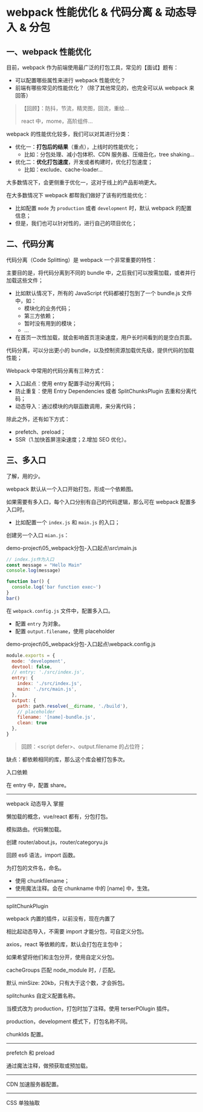 # webpack 性能优化 & 代码分离 & 动态导入 & 分包

## 一、webpack 性能优化

目前，webpack 作为前端使用最广泛的打包工具，常见的【面试】题有：

- 可以配置哪些属性来进行 webpack 性能优化？
- 前端有哪些常见的性能优化？（除了其他常见的，也完全可以从 webpack 来回答）

> 【回顾】：防抖，节流，精灵图，回流，重绘...
>
> react 中，mome，高阶组件...

webpack 的性能优化较多，我们可以对其进行分类：

- 优化一：**打包后的结果**（重点），上线时的性能优化；
  - 比如：分包处理、减小包体积、CDN 服务器、压缩丑化，tree shaking...
- 优化二：**优化打包速度**，开发或者构建时，优化打包速度；
  - 比如：exclude、cache-loader...

大多数情况下，会更侧重于优化一，这对于线上的产品影响更大。

在大多数情况下 webpack 都帮我们做好了该有的性能优化：

- 比如配置 `mode` 为 `production` 或者 `development` 时，默认 webpack 的配置信息；
- 但是，我们也可以针对性的，进行自己的项目优化；

## 二、代码分离

代码分离（Code Splitting）是 webpack 一个非常重要的特性：

主要目的是，将代码分离到不同的 bundle 中，之后我们可以按需加载，或者并行加载这些文件；

- 比如默认情况下，所有的 JavaScript 代码都被打包到了一个 bundle.js 文件中，如：
  - 模块化的业务代码；
  - 第三方依赖；
  - 暂时没有用到的模块；
  - ...
- 在首页一次性加载，就会影响首页渲染速度，用户长时间看到的是空白页面。

代码分离，可以分出更小的 bundle，以及控制资源加载优先级，提供代码的加载性能；

Webpack 中常用的代码分离有三种方式：

- 入口起点：使用 entry 配置手动分离代码；
- 防止重复：使用 Entry Dependencies 或者 SplitChunksPlugin 去重和分离代码；
- 动态导入：通过模块的内联函数调用，来分离代码；

除此之外，还有如下方式：

- prefetch、preload；
- SSR（1.加快首屏渲染速度；2.增加 SEO 优化）。

## 三、多入口

了解，用的少。

webpack 默认从一个入口开始打包，形成一个依赖图。

如果需要有多入口，每个入口分别有自己的代码逻辑，那么可在 webpack 配置多入口时。

- 比如配置一个 `index.js` 和 `main.js` 的入口；

创建另一个入口 `mian.js`：

demo-project\05_webpack分包-入口起点\src\main.js

```js
// index.js作为入口
const message = "Hello Main"
console.log(message)

function bar() {
  console.log('bar function exec~')
}
bar()
```

在 `webpack.config.js` 文件中，配置多入口。

- 配置 `entry` 为对象。
- 配置 `output.filename`，使用 placeholder

demo-project\05_webpack分包-入口起点\webpack.config.js

```js
module.exports = {
  mode: 'development',
  devtool: false,
  // entry: './src/index.js',
  entry: {
    index: './src/index.js',
    main: './src/main.js',
  },
  output: {
    path: path.resolve(__dirname, './build'),
    // placeholder
    filename: '[name]-bundle.js',
    clean: true
  },
}
```

> 回顾：\<script defer\>、output.filename 的占位符；

缺点：都依赖相同的库，那么这个库会被打包多次。



入口依赖

在 entry 中，配置 share。

---

webpack 动态导入 掌握

懒加载的概念，vue/react 都有，分包打包。



模拟路由。代码懒加载。

创建 router/about.js，router/categoryu.js

回顾 es6 语法，import 函数。



为打包的文件名，命名。

- 使用 chunkfilename；
- 使用魔法注释。会在 chunkname 中的 [name] 中，生效。

---

splitChunkPlugin

webpack 内置的插件，以前没有，现在内置了

相比起动态导入，不需要 import 才能分包，可自定义分包。



axios，react 等依赖的库，默认会打包在主包中；

如果希望将他们和主包分开，使用自定义分包。



cacheGroups 匹配 node_module 时，\/ 匹配。

默认 minSize: 20kb，只有大于这个数，才会拆包。



splitchunks 自定义配置名称。

当模式改为 production，打包时加了注释。使用 terserPOlugin 插件。



production，development 模式下，打包名称不同。

chunkIds 配置。

---

prefetch 和 preload

通过魔法注释，做预获取或预加载。

---

CDN 加速服务器配置。

---

CSS 单独抽取

